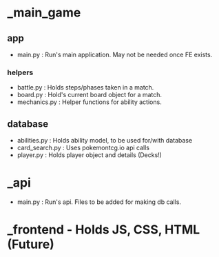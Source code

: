 # _main_game
## app
 - main.py : Run's main application. May not be needed once FE exists.
### helpers
 - battle.py : Holds steps/phases taken in a match.
 - board.py : Hold's current board object for a match.
 - mechanics.py : Helper functions for ability actions.
## database
 - abilities.py : Holds ability model, to be used for/with database
 - card_search.py : Uses pokemontcg.io api calls
 - player.py : Holds player object and details (Decks!)

# _api
 - main.py : Run's api. Files to be added for making db calls.

# _frontend - Holds JS, CSS, HTML (Future)